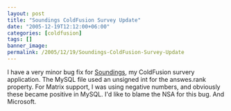 ```yaml
---
layout: post
title: "Soundings ColdFusion Survey Update"
date: "2005-12-19T12:12:00+06:00"
categories: [coldfusion]
tags: []
banner_image: 
permalink: /2005/12/19/Soundings-ColdFusion-Survey-Update
---
```


I have a very minor bug fix for <a href="http://ray.camdenfamily.com/projects/soundings">Soundings</a>, my ColdFusion survery application. The MySQL file used an unsigned int for the answes.rank property. For Matrix support, I was using negative numbers, and obviously these became positive in MySQL. I'd like to blame the NSA for this bug. And Microsoft.